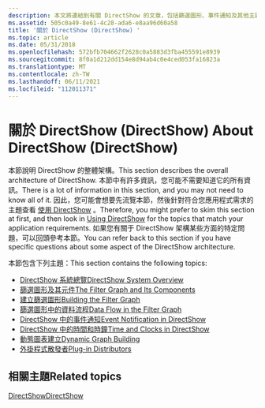 ```yaml
---
description: 本文將連結到有關 DirectShow 的文章，包括篩選圖形、事件通知及其他主題。
ms.assetid: 505c0a49-8e61-4c28-ada6-e8aa96d60a58
title: '關於 DirectShow (DirectShow) '
ms.topic: article
ms.date: 05/31/2018
ms.openlocfilehash: 572bfb704662f2628c0a5883d3fba455591e8939
ms.sourcegitcommit: 8f0a1d212dd154e8d94ab4c0e4ced053fa16823a
ms.translationtype: MT
ms.contentlocale: zh-TW
ms.lasthandoff: 06/11/2021
ms.locfileid: "112011371"
---
```

# <a name="about-directshow-directshow"></a><span data-ttu-id="0a0ca-103">關於 DirectShow (DirectShow) </span><span class="sxs-lookup"><span data-stu-id="0a0ca-103">About DirectShow (DirectShow)</span></span>

<span data-ttu-id="0a0ca-104">本節說明 DirectShow 的整體架構。</span><span class="sxs-lookup"><span data-stu-id="0a0ca-104">This section describes the overall architecture of DirectShow.</span></span> <span data-ttu-id="0a0ca-105">本節中有許多資訊，您可能不需要知道它的所有資訊。</span><span class="sxs-lookup"><span data-stu-id="0a0ca-105">There is a lot of information in this section, and you may not need to know all of it.</span></span> <span data-ttu-id="0a0ca-106">因此，您可能會想要先流覽本節，然後針對符合您應用程式需求的主題查看 [使用 DirectShow](using-directshow.md) 。</span><span class="sxs-lookup"><span data-stu-id="0a0ca-106">Therefore, you might prefer to skim this section at first, and then look in [Using DirectShow](using-directshow.md) for the topics that match your application requirements.</span></span> <span data-ttu-id="0a0ca-107">如果您有關于 DirectShow 架構某些方面的特定問題，可以回頭參考本節。</span><span class="sxs-lookup"><span data-stu-id="0a0ca-107">You can refer back to this section if you have specific questions about some aspect of the DirectShow architecture.</span></span>

<span data-ttu-id="0a0ca-108">本節包含下列主題：</span><span class="sxs-lookup"><span data-stu-id="0a0ca-108">This section contains the following topics:</span></span>

-   [<span data-ttu-id="0a0ca-109">DirectShow 系統總覽</span><span class="sxs-lookup"><span data-stu-id="0a0ca-109">DirectShow System Overview</span></span>](directshow-system-overview.md)
-   [<span data-ttu-id="0a0ca-110">篩選圖形及其元件</span><span class="sxs-lookup"><span data-stu-id="0a0ca-110">The Filter Graph and Its Components</span></span>](the-filter-graph-and-its-components.md)
-   [<span data-ttu-id="0a0ca-111">建立篩選圖形</span><span class="sxs-lookup"><span data-stu-id="0a0ca-111">Building the Filter Graph</span></span>](building-the-filter-graph.md)
-   [<span data-ttu-id="0a0ca-112">篩選圖形中的資料流程</span><span class="sxs-lookup"><span data-stu-id="0a0ca-112">Data Flow in the Filter Graph</span></span>](data-flow-in-the-filter-graph.md)
-   [<span data-ttu-id="0a0ca-113">DirectShow 中的事件通知</span><span class="sxs-lookup"><span data-stu-id="0a0ca-113">Event Notification in DirectShow</span></span>](event-notification-in-directshow.md)
-   [<span data-ttu-id="0a0ca-114">DirectShow 中的時間和時鐘</span><span class="sxs-lookup"><span data-stu-id="0a0ca-114">Time and Clocks in DirectShow</span></span>](time-and-clocks-in-directshow.md)
-   [<span data-ttu-id="0a0ca-115">動態圖表建立</span><span class="sxs-lookup"><span data-stu-id="0a0ca-115">Dynamic Graph Building</span></span>](dynamic-graph-building.md)
-   [<span data-ttu-id="0a0ca-116">外掛程式散發者</span><span class="sxs-lookup"><span data-stu-id="0a0ca-116">Plug-in Distributors</span></span>](plug-in-distributors.md)

## <a name="related-topics"></a><span data-ttu-id="0a0ca-117">相關主題</span><span class="sxs-lookup"><span data-stu-id="0a0ca-117">Related topics</span></span>

<dl> <dt>

[<span data-ttu-id="0a0ca-118">DirectShow</span><span class="sxs-lookup"><span data-stu-id="0a0ca-118">DirectShow</span></span>](directshow.md)
</dt> </dl>

 

 



